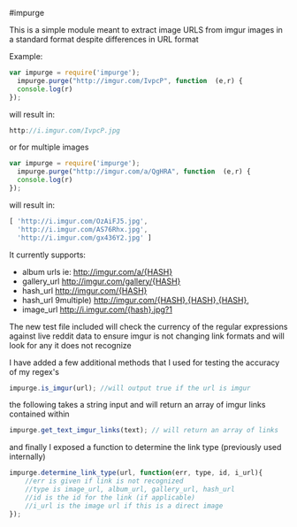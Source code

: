 #impurge

This is a simple module meant to extract image URLS from imgur images in a standard format despite differences in URL format


Example:
```js
var impurge = require('impurge');
  impurge.purge("http://imgur.com/IvpcP", function  (e,r) {
  console.log(r)
});
```

will result in:

```js
http://i.imgur.com/IvpcP.jpg
```

or for multiple images

```js
var impurge = require('impurge');
  impurge.purge("http://imgur.com/a/QgHRA", function  (e,r) {
  console.log(r)
});
```

will result in:
```js
[ 'http://i.imgur.com/OzAiFJ5.jpg',
  'http://i.imgur.com/AS76Rhx.jpg',
  'http://i.imgur.com/gx436Y2.jpg' ]
```

It currently supports:
 - album urls ie: http://imgur.com/a/{HASH}
 - gallery_url  http://imgur.com/gallery/{HASH}
 - hash_url  http://imgur.com/{HASH}
 - hash_url 9multiple)  http://imgur.com/{HASH},{HASH},{HASH},
 - image_url  http://i.imgur.com/{hash}.jpg?1

The new test file included will check the currency of the regular expressions against live reddit data to ensure imgur is not changing link formats and will look for any it does not recognize


I have added a few additional methods that I used for testing the accuracy of my regex's
```js
impurge.is_imgur(url); //will output true if the url is imgur
```

the following takes a string input and will return an array of imgur links contained within
```js
impurge.get_text_imgur_links(text); // will return an array of links
```

and finally I exposed a function to determine the link type (previously used internally)
```js
impurge.determine_link_type(url, function(err, type, id, i_url){
	//err is given if link is not recognized
	//type is image_url, album_url, gallery_url, hash_url
	//id is the id for the link (if applicable)
	//i_url is the image url if this is a direct image
});
```

